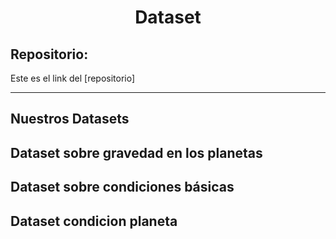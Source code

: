 
<h1 align="center">	Dataset</h1>

<h2>Repositorio:</h2>

Este es el link del [repositorio]

***
<h2>Nuestros Datasets</h2>

## Dataset sobre gravedad en los planetas

## Dataset sobre condiciones básicas 

## Dataset condicion planeta
